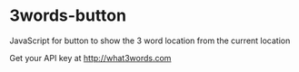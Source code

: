 3words-button
=============

JavaScript for button to show the 3 word location from the current location

Get your API key at http://what3words.com
